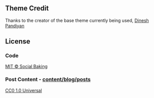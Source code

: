 # 

## Theme Credit

Thanks to the creator of the base theme currently being used, [Dinesh Pandiyan](https://github.com/flexdinesh)

## License

### Code

[MIT © Social Baking ](./LICENSE)

### Post Content - [content/blog/posts](./content/blog/posts) 

[CC0 1.0 Universal](./content/blog/posts/LICENSE)
